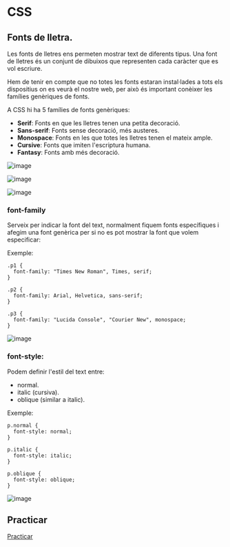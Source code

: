 # CSS

## Fonts de lletra.

Les fonts de lletres ens permeten mostrar text de diferents tipus. Una font de lletres és un conjunt de dibuixos que representen cada caràcter que es vol escriure.

Hem de tenir en compte que no totes les fonts estaran instal·lades a tots els dispositius on es veurà el nostre web, per això és important conèixer les famílies genèriques de fonts.

A CSS hi ha 5 famílies de fonts genèriques:

- **Serif**: Fonts en que les lletres tenen una petita decoració.
- **Sans-serif**: Fonts sense decoració, més austeres.
- **Monospace**: Fonts en les que totes les lletres tenen el mateix ample.
- **Cursive**: Fonts que imiten l'escriptura humana.
- **Fantasy**: Fonts amb més decoració.

![image](https://user-images.githubusercontent.com/110727546/219415999-024ef02e-39ab-4f93-9d7e-2487def0d969.png)

![image](https://user-images.githubusercontent.com/110727546/219416059-c248b5bd-fa12-4438-a4fc-659e449d48bc.png)

![image](https://user-images.githubusercontent.com/110727546/219416327-c6cf99b9-8977-42f0-a1db-b3de07d32d85.png)

### font-family

Serveix per indicar la font del text, normalment fiquem fonts específiques i afegim una font genèrica per si no es pot mostrar la font que volem especificar:

Exemple:

```
.p1 {
  font-family: "Times New Roman", Times, serif;
}

.p2 {
  font-family: Arial, Helvetica, sans-serif;
}

.p3 {
  font-family: "Lucida Console", "Courier New", monospace;
}
```

![image](https://user-images.githubusercontent.com/110727546/219417189-2b64a285-190e-4f1e-ae3e-b0f76fecd9d5.png)

### font-style:

Podem definir l'estil del text entre:
- normal.
- italic (cursiva).
- oblique (similar a italic).

Exemple:

```
p.normal {
  font-style: normal;
}

p.italic {
  font-style: italic;
}

p.oblique {
  font-style: oblique;
}
```

![image](https://user-images.githubusercontent.com/110727546/219418661-95f0ca6a-99bf-4665-a2a5-1a4f09d72c6c.png)

## Practicar

[Practicar](https://www.w3schools.com/css/exercise.asp?filename=exercise_font1)


